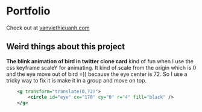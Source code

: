 # Portfolio

Check out at [vanviethieuanh.com](https://vanviethieuanh.com/)

## Weird things about this project

**The blink animation of bird in twitter clone card** kind of fun when I use the css keyframe scaleY for animating. It kind of scale from the origin which is 0 and the eye move out of bird =)) because the eye center is 72. So I use a tricky way to fix it is make it in a group and move on top.

```svg
    <g transform="translate(0,72)">
        <circle id="eye" cx="170" cy="0" r="4" fill="black" />
    </g>
```
